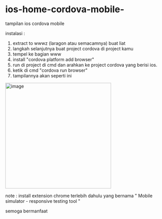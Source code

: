 # ios-home-cordova-mobile-
tampilan ios cordova mobile


instalasi : 
 

1. extract to wwwz (laragon atau semacamnya) buat liat
2. langkah selanjutnya buat project cordova di project kamu
3. tempel ke bagian www
4. install "cordova platform add browser"
5. run di project di cmd dan arahkan ke project cordova yang berisi ios.
6. ketik di cmd "cordova run browser"
7. tampilannya akan seperti ini

<img width="332" alt="image" src="https://github.com/user-attachments/assets/435c3b30-3ae7-4799-bfc1-47441ec0756f" />


note : install extension chrome terlebih dahulu yang bernama " Mobile simulator - responsive testing tool "


semoga bermanfaat



